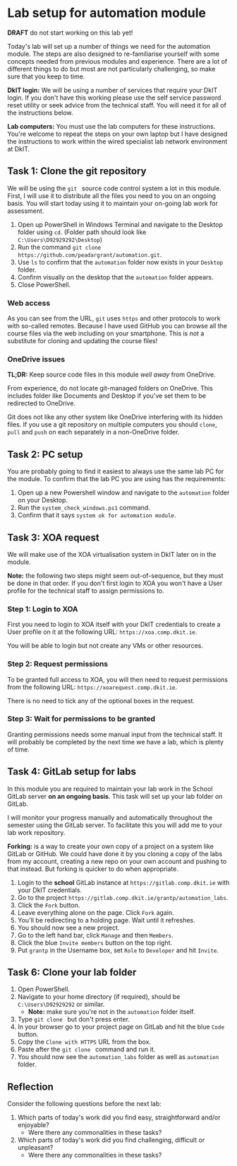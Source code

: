 # Lab setup for automation module

**DRAFT** do not start working on this lab yet!

Today's lab will set up a number of things we need for the automation module.
The steps are also designed to re-familiarise yourself with some concepts needed from previous modules and experience.
There are a lot of different things to do but most are not particularly challenging, so make sure that you keep to time.

**DkIT login:**
We will be using a number of services that require your DkIT login.
If you don't have this working please use the self service password reset utility or seek advice from the technical staff.
You will need it for all of the instructions below.

**Lab computers:**
You must use the lab computers for these instructions.
You're welcome to repeat the steps on your own laptop but I have designed the instructions to work within the wired specialist lab network environment at DkIT.


## Task 1: Clone the git repository

We will be using the `git ` source code control system a lot in this module.
First, I will use it to distribute all the files you need to you on an ongoing basis.
You will start today using it to maintain your on-going lab work for assessment.

1. Open up PowerShell in Windows Terminal and navigate to the Desktop folder using `cd`.
   (Folder path should look like  `C:\Users\D92929292\Desktop`)
2. Run the command `git clone https://github.com/peadargrant/automation.git`.
3. Use `ls` to confirm that the `automation` folder now exists in your `Desktop` folder.
4. Confirm visually on the desktop that the `automation` folder appears.
5. Close PowerShell.


### Web access

As you can see from the URL, `git` uses `https` and other protocols to work with so-called remotes.
Because I have used GitHub you can browse all the course files via the web including on your smartphone.
This is *not* a substitute for cloning and updating the course files!


### OneDrive issues

**TL;DR:** Keep source code files in this module *well away* from OneDrive.

From experience, do not locate git-managed folders on OneDrive.
This includes folder like Documents and Desktop if you've set them to be redirected to OneDrive.

Git does not like any other system like OneDrive interfering with its hidden files.
If you use a git repository on multiple computers you should `clone`, `pull` and `push` on each separately in a non-OneDrive folder.


## Task 2: PC setup

You are probably going to find it easiest to always use the same lab PC for the module.
To confirm that the lab PC you are using has the requirements:

1. Open up a new Powershell window and navigate to the `automation` folder on your Desktop.
2. Run the `system_check_windows.ps1` command.
3. Confirm that it says `system ok for automation module`.


## Task 3: XOA request

We will make use of the XOA virtualisation system in DkIT later on in the module.

**Note:** the following two steps might seem out-of-sequence, but they must be done in that order.
If you don't first login to XOA you won't have a User profile for the technical staff to assign permissions to.

### Step 1: Login to XOA

First you need to login to XOA itself with your DkIT credentials to create a User profile on it at the following URL:
`https://xoa.comp.dkit.ie`.

You will be able to login but not create any VMs or other resources.


### Step 2: Request permissions

To be granted full access to XOA, you will then need to request permissions from the following URL: `https://xoarequest.comp.dkit.ie`.

There is no need to tick any of the optional boxes in the request.


### Step 3: Wait for permissions to be granted

Granting permissions needs some manual input from the technical staff.
It will probably be completed by the next time we have a lab, which is plenty of time.


## Task 4: GitLab setup for labs

In this module you are required to maintain your lab work in the School GitLab server **on an ongoing basis**.
This task will set up your lab folder on GitLab.

I will monitor your progress manually and automatically throughout the semester using the GitLab server.
To facilitate this you will add me to your lab work repository. 

**Forking:** is a way to create your own copy of a project on a system like GitLab or GitHub.
We could have done it by you cloning a copy of the labs from my account, creating a new repo on your own account and pushing to that instead. But forking is quicker to do when appropriate.

1. Login to the **school** GitLab instance at `https://gitlab.comp.dkit.ie` with your DkIT credentials.
2. Go to the project `https://gitlab.comp.dkit.ie/grantp/automation_labs`.
3. Click the `Fork` button.
4. Leave everything alone on the page. Click `Fork` again.
5. You'll be redirecting to a holding page. Wait until it refreshes.
6. You should now see a new project.
7. Go to the left hand bar, click `Manage` and then `Members`.
8. Click the blue `Invite members` button on the top right.
9. Put `grantp` in the Username box, set `Role` to `Developer` and hit `Invite`.


## Task 6: Clone your lab folder

1. Open PowerShell.
2. Navigate to your home directory (if required), should be `C:\Users\D92929292` or similar.
   - **Note:** make sure you're not in the `automation` folder itself.
3. Type `git clone ` but don't press enter.
4. In your browser go to your project page on GitLab and hit the blue `Code` button.
5. Copy the `Clone with HTTPS` URL from the box.
6. Paste after the `git clone ` command and run it.
7. You should now see the `automation_labs` folder as well as `automation` folder.


## Reflection

Consider the following questions before the next lab:

1. Which parts of today's work did you find easy, straightforward and/or enjoyable?
   - Were there any commonalities in these tasks?
2. Which parts of today's work did you find challenging, difficult or unpleasant?
   - Were there any commonalities in these tasks? 
